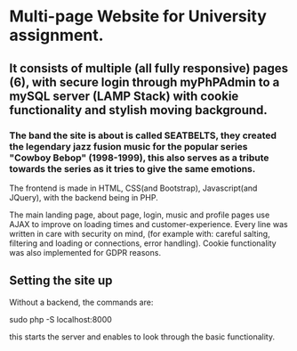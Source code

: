 # Multi-page Website for University assignment. 

## It consists of multiple (all fully responsive) pages (6), with secure login through myPhPAdmin to a mySQL server (LAMP Stack) with cookie functionality and stylish moving background.

### The band the site is about is called SEATBELTS, they created the legendary jazz fusion music for the popular series "Cowboy Bebop" (1998-1999), this also serves as a tribute towards the series as it tries to give the same emotions.

The frontend is made in HTML, CSS(and Bootstrap), Javascript(and JQuery), with the backend being in PHP.

The main landing page, about page, login, music and profile pages use AJAX to improve on loading times and customer-experience.
Every line was written in care with security on mind, (for example with: careful salting, filtering and loading or connections, error handling).
Cookie functionality was also implemented for GDPR reasons.

## Setting the site up

Without a backend, the commands are:

sudo php -S localhost:8000

this starts the server and enables to look through the basic functionality.


